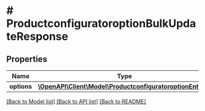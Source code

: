 # # ProductconfiguratoroptionBulkUpdateResponse


## Properties 


Name | Type | Description | Notes
------------ | ------------- | ------------- | -------------
**options**| [**\OpenAPI\Client\Model\ProductconfiguratoroptionEntity[]**](ProductconfiguratoroptionEntity.md) |   | [optional]


[[Back to Model list]](../../README.md#models) [[Back to API list]](../../README.md#endpoints) [[Back to README]](../../README.md)

